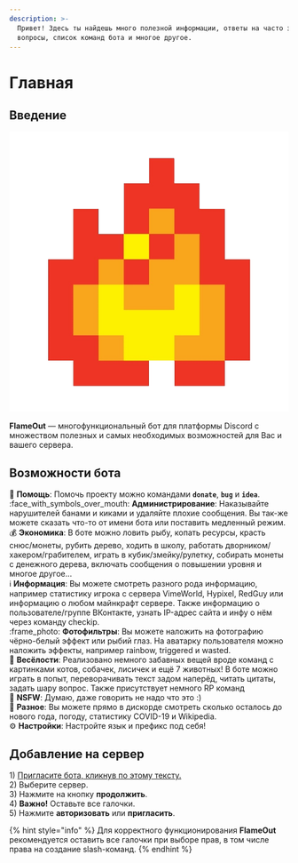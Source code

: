 ```yaml
---
description: >-
  Привет! Здесь ты найдешь много полезной информации, ответы на часто задаваемые
  вопросы, список команд бота и многое другое.
---
```


# Главная

## Введение

![](.gitbook/assets/pixel-flame.png)

**FlameOut** — многофункциональный бот для платформы Discord с множеством полезных и самых необходимых возможностей для Вас и вашего сервера.

## Возможности бота

:school_satchel: **Помощь**: Помочь проекту можно командами **`donate`**, **`bug`** и **`idea`**.\
:face_with_symbols_over_mouth: **Администрирование**: Наказывайте нарушителей банами и киками и удаляйте плохие сообщения. Вы так-же можете сказать что-то от имени бота или поставить медленный режим.\
:moneybag: **Экономика**: В боте можно ловить рыбу, копать ресурсы, красть снюс/монеты, рубить дерево, ходить в школу, работать дворником/хакером/грабителем, играть в кубик/змейку/рулетку, собирать монеты с денежного дерева, включать сообщения о повышении уровня и многое другое...\
:information_source: **Информация**: Вы можете смотреть разного рода информацию, например статистику игрока с сервера VimeWorld, Hypixel, RedGuy или информацию о любом майнкрафт сервере. Также информацию о пользователе/группе ВКонтакте, узнать IP-адрес сайта и инфу о нём через команду checkip.\
:frame_photo: **Фотофильтры**: Вы можете наложить на фотографию чёрно-белый эффект или рыбий глаз. На аватарку пользователя можно наложить эффекты, например rainbow, triggered и wasted.\
:lollipop: **Весёлости**: Реализовано немного забавных вещей вроде команд с картинками котов, собачек, лисичек и ещё 7 животных! В боте можно играть в попыт, переворачивать текст задом наперёд, читать цитаты, задать шару вопрос. Также присутствует немного RP команд\
:underage: **NSFW**: Думаю, даже говорить не надо что это :)\
:open_file_folder: **Разное**: Вы можете прямо в дискорде смотреть сколько осталось до нового года, погоду, статистику COVID-19 и Wikipedia.\
:gear: **Настройки**: Настройте язык и префикс под себя!

## Добавление на сервер

1\) [Пригласите бота, кликнув по этому тексту.](https://top.gg/bot/747431086816100402/invite)\
2\) Выберите сервер.\
3\) Нажмите на кнопку **продолжить**.\
4\) **Важно!** Оставьте все галочки.\
5\) Нажмите **авторизовать** или **пригласить**.

{% hint style="info" %}
Для корректного функционирования **FlameOut** рекомендуется оставить все галочки при выборе прав, в том числе права на создание slash-команд.
{% endhint %}
